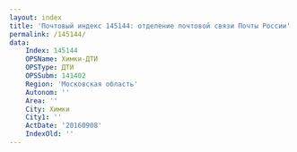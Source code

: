 ```yaml
---
layout: index
title: 'Почтовый индекс 145144: отделение почтовой связи Почты России'
permalink: /145144/
data:
    Index: 145144
    OPSName: Химки-ДТИ
    OPSType: ДТИ
    OPSSubm: 141402
    Region: 'Московская область'
    Autonom: ''
    Area: ''
    City: Химки
    City1: ''
    ActDate: '20160908'
    IndexOld: ''
---
```

